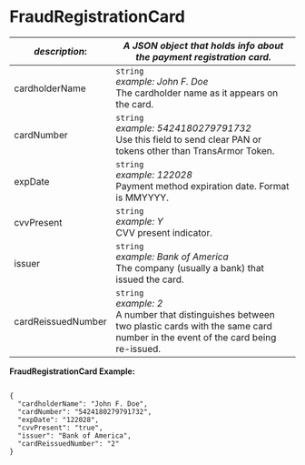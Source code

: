 
# FraudRegistrationCard

| *description*: | *A JSON object that holds info about the payment registration card.*|
|----|----|
| cardholderName |    ``` string ```  <br/>  *example: John F. Doe* <br/> The cardholder name as it appears on the card.|
| cardNumber |    ``` string ```  <br/>  *example: 5424180279791732* <br/> Use this field to send clear PAN or tokens other than TransArmor Token.|
| expDate |    ``` string ```  <br/>  *example: 122028* <br/> Payment method expiration date. Format is MMYYYY.|
| cvvPresent |    ``` string ```  <br/>  *example: Y* <br/> CVV present indicator.|
| issuer |    ``` string ```  <br/>  *example: Bank of America* <br/> The company (usually a bank) that issued the card.|
| cardReissuedNumber |    ``` string ```  <br/>  *example: 2* <br/> A number that distinguishes between two plastic cards with the same card number in the event of the card being re-issued.|


**FraudRegistrationCard Example:**

```{r}

{
  "cardholderName": "John F. Doe",
  "cardNumber": "5424180279791732",
  "expDate": "122028",
  "cvvPresent": "true",
  "issuer": "Bank of America",
  "cardReissuedNumber": "2"
}
```   

  





